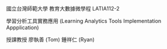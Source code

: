 國立台灣師範大學 教育大數據微學程 LATIA112-2 

學習分析工具實務應用 (Learning Analytics Tools Implementation Appplication)

授課教授 廖執善 (Tom) 鍾祥仁 (Ryan)
